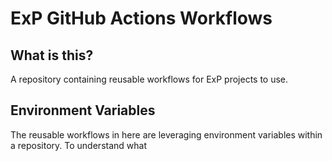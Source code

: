 # ExP GitHub Actions Workflows

## What is this?
A repository containing reusable workflows for ExP projects to use. 

## Environment Variables 
The reusable workflows in here are leveraging environment variables within a repository. 
To understand what 
